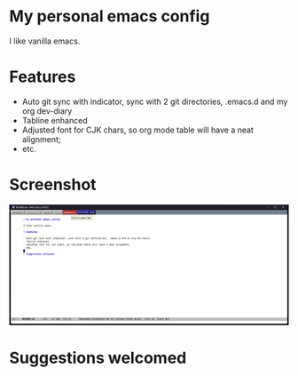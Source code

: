
# My personal emacs config

I like vanilla emacs.

# Features

- Auto git sync with indicator, sync with 2 git directories, .emacs.d and my org dev-diary
- Tabline enhanced
- Adjusted font for CJK chars, so org mode table will have a neat alignment;
- etc.

# Screenshot

![](./screenshot.png)

# Suggestions welcomed
